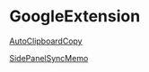 # GoogleExtension

[AutoClipboardCopy](https://chromewebstore.google.com/detail/autoclipboardcopy/paabklfmeagoimlcpkhkpmpnmbgcdkpf?authuser=0&hl=ja)

[SidePanelSyncMemo](https://chromewebstore.google.com/detail/sidepanelsyncmemo/adbfnbnnohodpfgdhcanndcbmhknlpoc?authuser=0&hl=ja)

